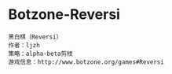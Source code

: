 # Botzone-Reversi
    黑白棋（Reversi）
    作者：ljzh
    策略：alpha-beta剪枝
    游戏信息：http://www.botzone.org/games#Reversi
